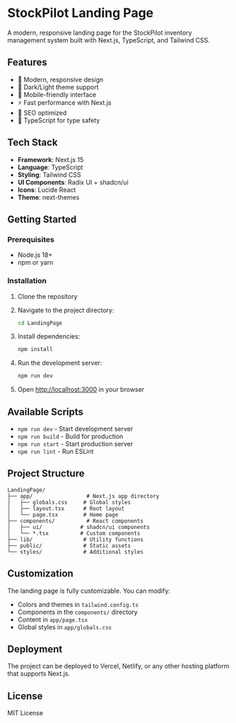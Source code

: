 # StockPilot Landing Page

A modern, responsive landing page for the StockPilot inventory management system built with Next.js, TypeScript, and Tailwind CSS.

## Features

- 🎨 Modern, responsive design
- 🌙 Dark/Light theme support
- 📱 Mobile-friendly interface
- ⚡ Fast performance with Next.js
- 🎯 SEO optimized
- 🔧 TypeScript for type safety

## Tech Stack

- **Framework**: Next.js 15
- **Language**: TypeScript
- **Styling**: Tailwind CSS
- **UI Components**: Radix UI + shadcn/ui
- **Icons**: Lucide React
- **Theme**: next-themes

## Getting Started

### Prerequisites

- Node.js 18+ 
- npm or yarn

### Installation

1. Clone the repository
2. Navigate to the project directory:
   ```bash
   cd LandingPage
   ```

3. Install dependencies:
   ```bash
   npm install
   ```

4. Run the development server:
   ```bash
   npm run dev
   ```

5. Open [http://localhost:3000](http://localhost:3000) in your browser

## Available Scripts

- `npm run dev` - Start development server
- `npm run build` - Build for production
- `npm run start` - Start production server
- `npm run lint` - Run ESLint

## Project Structure

```
LandingPage/
├── app/                 # Next.js app directory
│   ├── globals.css     # Global styles
│   ├── layout.tsx      # Root layout
│   └── page.tsx        # Home page
├── components/          # React components
│   ├── ui/            # shadcn/ui components
│   └── *.tsx          # Custom components
├── lib/                # Utility functions
├── public/             # Static assets
└── styles/             # Additional styles
```

## Customization

The landing page is fully customizable. You can modify:

- Colors and themes in `tailwind.config.ts`
- Components in the `components/` directory
- Content in `app/page.tsx`
- Global styles in `app/globals.css`

## Deployment

The project can be deployed to Vercel, Netlify, or any other hosting platform that supports Next.js.

## License

MIT License
